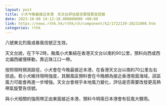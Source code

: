```yaml
---
layout: post
title: 小犬今晚最接近本港　天文台評估是否需發更高信號
date: 2023-10-08 14:12:18.000000000 +08:00
link: https://news.rthk.hk/rthk/ch/component/k2/1722139-20231008.htm
categories: rthk
---
```


八號東北烈風或暴風信號正生效。

天文台說，在下午2時，颱風小犬集結在香港天文台以南約90公里，預料向西或西北偏西緩慢移動，靠近珠江口一帶。

按照現時預測路徑，小犬會在今晚最接近本港，在香港天文台以南約70公里左右掠過。若小犬維持現時強度，其颶風區預料會在今晚頗為接近香港南面海域，該區風力可能會再進一步增強。天文台會視乎本地風力變化，評估是否需要改發更高熱帶氣旋警告信號。

與小犬相關的強雨帶正由東面接近本港，預料今明兩日本港會有狂風大驟雨。
